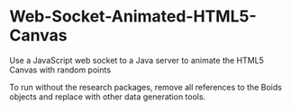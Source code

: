 # Web-Socket-Animated-HTML5-Canvas
Use a JavaScript web socket to a Java server to animate the HTML5 Canvas with random points


To run without the research packages, remove all references to the Boids objects and replace with other data generation tools.
